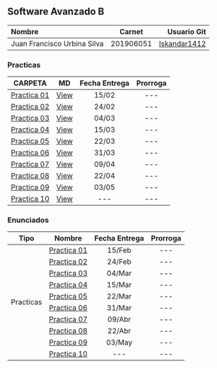 ## Software Avanzado B

| Nombre | Carnet | Usuario Git |
| :------ | :-------: | -------: |
| Juan Francisco Urbina Silva  |   201906051   | [Iskandar1412](https://github.com/Iskandar1412) |

### Practicas

|     CARPETA     |   MD   | Fecha Entrega | Prorroga |
| :-------------: | :----: | :-----------: | :------: |
| [Practica 01](./P01/) | [View](./P01/) | 15/02 |   ---   |
| [Practica 02](./P02/) | [View](./P02/) | 24/02 |   ---   |
| [Practica 03](./P03/) | [View](./P03/) | 04/03 |   ---   |
| [Practica 04](./P04/) | [View](./P04/Documentacion/) | 15/03 |   ---   |
| [Practica 05](./P05/) | [View](./P05/Documentacion/) | 22/03 |   ---   |
| [Practica 06](./P06/) | [View](./P06/Documentacion/) | 31/03 |   ---   |
| [Practica 07](./P07/) | [View](./P07/Documentacion/) | 09/04 |   ---   |
| [Practica 08](./P08/) | [View](./P08/Documentacion/) | 22/04 |   ---   |
| [Practica 09](./P09/) | [View](./P09/Documentacion/) | 03/05 |   ---   |
| [Practica 10](.) | [View](.) | ---       |   ---   |

### Enunciados

<table>
    <thead>
        <tr>
            <th>Tipo</th>
            <th>Nombre</th>
            <th>Fecha Entrega</th>
            <th>Prorroga</th>
        </tr>
    </thead>
    <tbody>
        <tr>
            <td rowspan=10 align="center">Practicas</td>
            <td rowspan=1 align="center"><a href="./Enunciados/SA_Practica_01.pdf">Practica 01</a></td>
            <td align="center">15/Feb</td>
            <td align="center">---</td>
        </tr>
        <tr>
            <td rowspan=1 align="center"><a href="./Enunciados/SA_Practica_02.pdf">Practica 02</a></td>
            <td align="center">24/Feb</td>
            <td align="center">---</td>
        </tr>
        <tr>
            <td rowspan=1 align="center"><a href="./Enunciados/SA_Practica_03.pdf">Practica 03</a></td>
            <td align="center">04/Mar</td>
            <td align="center">---</td>
        </tr>
        <tr>
            <td rowspan=1 align="center"><a href="./Enunciados/SA_Practica_04.pdf">Practica 04</a></td>
            <td align="center">15/Mar</td>
            <td align="center">---</td>
        </tr>
        <tr>
            <td rowspan=1 align="center"><a href="./Enunciados/SA_Practica_05.pdf">Practica 05</a></td>
            <td align="center">22/Mar</td>
            <td align="center">---</td>
        </tr>
        <tr>
            <td rowspan=1 align="center"><a href="./Enunciados/SA_Practica_06.pdf">Practica 06</a></td>
            <td align="center">31/Mar</td>
            <td align="center">---</td>
        </tr>
        <tr>
            <td rowspan=1 align="center"><a href="./Enunciados/SA_Practica_07.pdf">Practica 07</a></td>
            <td align="center">09/Abr</td>
            <td align="center">---</td>
        </tr>
        <tr>
            <td rowspan=1 align="center"><a href="./Enunciados/SA_Practica_08.pdf">Practica 08</a></td>
            <td align="center">22/Abr</td>
            <td align="center">---</td>
        </tr>
        <tr>
            <td rowspan=1 align="center"><a href="./Enunciados/SA_Practica_09.pdf">Practica 09</a></td>
            <td align="center">03/May</td>
            <td align="center">---</td>
        </tr>
        <tr>
            <td rowspan=1 align="center"><a href="./Enunciados/">Practica 10</a></td>
            <td align="center">---</td>
            <td align="center">---</td>
        </tr>
    </tbody>
</table>